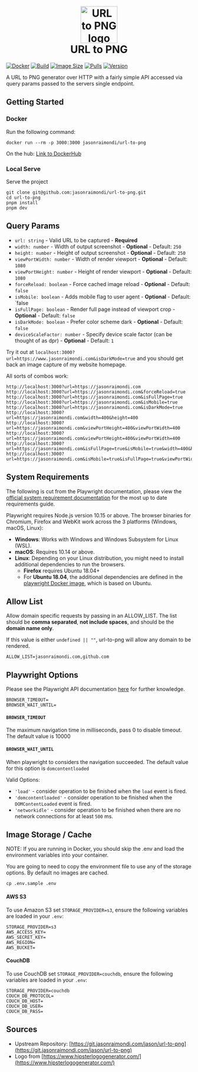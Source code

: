 <h1 align="center">
  	<img height="100" src="https://res.cloudinary.com/jmondi/image/upload/v1536798191/jasonraimondi.com/url-to-img/url-to-png-logo.png" alt="URL to PNG logo" />
  	<br /> URL to PNG
</h1>

[![Docker](https://github.com/jasonraimondi/url-to-png/actions/workflows/docker.yml/badge.svg)](https://github.com/jasonraimondi/url-to-png/actions/workflows/docker.yml)
[![Build](https://img.shields.io/docker/cloud/build/jasonraimondi/url-to-png?style=flat-square)](https://hub.docker.com/r/jasonraimondi/url-to-png/)
[![Image Size](https://img.shields.io/docker/image-size/jasonraimondi/url-to-png?style=flat-square)](https://hub.docker.com/r/jasonraimondi/url-to-png/)
[![Pulls](https://img.shields.io/docker/pulls/jasonraimondi/url-to-png?style=flat-square)](https://hub.docker.com/r/jasonraimondi/url-to-png/)
[![Version](https://img.shields.io/docker/v/jasonraimondi/url-to-png?style=flat-square)](https://hub.docker.com/r/jasonraimondi/url-to-png/)

A URL to PNG generator over HTTP with a fairly simple API accessed via query params passed to the servers single endpoint.

## Getting Started

### Docker

Run the following command:

```
docker run --rm -p 3000:3000 jasonraimondi/url-to-png
```

On the hub: [Link to DockerHub](https://hub.docker.com/r/jasonraimondi/url-to-png/)

### Local Serve

Serve the project

```
git clone git@github.com:jasonraimondi/url-to-png.git
cd url-to-png
pnpm install
pnpm dev
```

## Query Params

- `url: string` - Valid URL to be captured - **Required**
- `width: number` - Width of output screenshot - **Optional** - Default: `250`
- `height: number` - Height of output screenshot - **Optional** - Default: `250`
- `viewPortWidth: number` - Width of render viewport - **Optional** - Default: `1080`
- `viewPortHeight: number` - Height of render viewport - **Optional** - Default: `1080`
- `forceReload: boolean` - Force cached image reload - **Optional** - Default: `false`
- `isMobile: boolean` - Adds mobile flag to user agent - **Optional** - Default: `false
- `isFullPage: boolean` - Render full page instead of viewport crop - **Optional** - Default: `false`
- `isDarkMode: boolean` - Prefer color scheme dark - **Optional** - Default: `false`
- `deviceScaleFactor: number` - Specify device scale factor (can be thought of as dpr) - **Optional** - Default: `1`

Try it out at `localhost:3000?url=https://www.jasonraimondi.com&isDarkMode=true` and you should get back an image capture of my website homepage.

All sorts of combos work:

```
http://localhost:3000?url=https://jasonraimondi.com
http://localhost:3000?url=https://jasonraimondi.com&forceReload=true
http://localhost:3000?url=https://jasonraimondi.com&isFullPage=true
http://localhost:3000?url=https://jasonraimondi.com&isMobile=true
http://localhost:3000?url=https://jasonraimondi.com&isDarkMode=true
http://localhost:3000?url=https://jasonraimondi.com&width=400&height=400
http://localhost:3000?url=https://jasonraimondi.com&viewPortHeight=400&viewPortWidth=400
http://localhost:3000?url=https://jasonraimondi.com&viewPortHeight=400&viewPortWidth=400
http://localhost:3000?url=https://jasonraimondi.com&isFullPage=true&isMobile=true&width=400&height=400&viewPortHeight=400&viewPortWidth=400
http://localhost:3000?url=https://jasonraimondi.com&isMobile=true&isFullPage=true&viewPortWidth=375&width=375&deviceScaleFactor=1
```

## System Requirements

The following is cut from the Playwright documentation, please view the [official system requirement documentation](https://playwright.dev/docs/1.3.0/intro/#system-requirements) for the most up to date requirements guide.

Playwright requires Node.js version 10.15 or above. The browser binaries for Chromium, Firefox and WebKit work across the 3 platforms (Windows, macOS, Linux):

* **Windows**: Works with Windows and Windows Subsystem for Linux (WSL).
* **macOS**: Requires 10.14 or above.
* **Linux**: Depending on your Linux distribution, you might need to install additional dependencies to run the browsers. 
  * **Firefox** requires Ubuntu 18.04+
  * For **Ubuntu 18.04**, the additional dependencies are defined in the [playwright Docker image](https://github.com/microsoft/playwright/blob/master/utils/docker/Dockerfile.bionic), which is based on Ubuntu.

## Allow List

Allow domain specific requests by passing in an ALLOW_LIST. The list should be **comma separated**, **not include spaces**, and should be the **domain name only**.

If this value is either `undefined || ""`, url-to-png will allow any domain to be rendered.

```
ALLOW_LIST=jasonraimondi.com,github.com
```

## Playwright Options

Please see the Playwright API documentation [here](https://playwright.dev/docs/api/class-page#pagegotourl-options) for further knowledge.

```
BROWSER_TIMEOUT=
BROWSER_WAIT_UNTIL=
```

#### `BROWSER_TIMEOUT`

The maximum navigation time in milliseconds, pass 0 to disable timeout. The default value is 10000

#### `BROWSER_WAIT_UNTIL`

When playwright to considers the navigation succeeded. The default value for this option is `domcontentloaded`

Valid Options:

- `'load'` - consider operation to be finished when the `load` event is fired.
- `'domcontentloaded'` - consider operation to be finished when the `DOMContentLoaded` event is fired.
- `'networkidle'` - consider operation to be finished when there are no network connections for at least `500` ms.

## Image Storage / Cache

NOTE: If you are running in Docker, you should skip the .env and load the environment variables into your container.

You are going to need to copy the environment file to use any of the storage options. By default no images are cached.

```
cp .env.sample .env
```

#### AWS S3

To use Amazon S3 set `STORAGE_PROVIDER=s3`, ensure the following variables are loaded in your `.env`:

```
STORAGE_PROVIDER=s3
AWS_ACCESS_KEY=
AWS_SECRET_KEY=
AWS_REGION=
AWS_BUCKET=
```

#### CouchDB

To use CouchDB set `STORAGE_PROVIDER=couchdb`, ensure the following variables are loaded in your `.env`:

```
STORAGE_PROVIDER=couchdb
COUCH_DB_PROTOCOL=
COUCH_DB_HOST=
COUCH_DB_USER=
COUCH_DB_PASS=
```

## Sources

- Upstream Repository: [https://git.jasonraimondi.com/jason/url-to-png](https://git.jasonraimondi.com/jason/url-to-png)
- Logo from [https://www.hipsterlogogenerator.com/](https://www.hipsterlogogenerator.com/)
